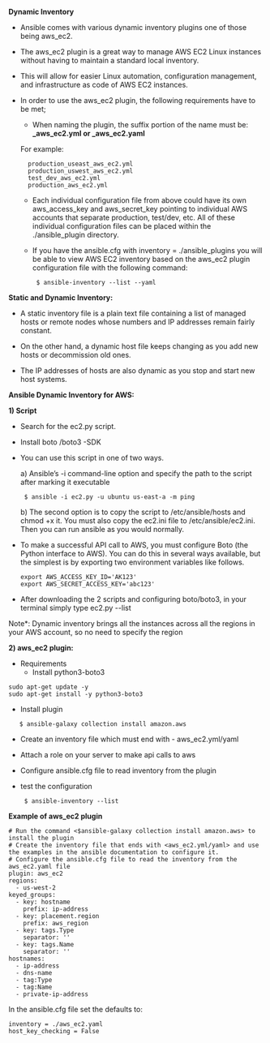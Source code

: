 **Dynamic Inventory**

- Ansible comes with various dynamic inventory plugins one of those being aws_ec2. 
- The aws_ec2 plugin is a great way to manage AWS EC2 Linux instances without having to maintain a standard local inventory. 
- This will allow for easier Linux automation, configuration management, and infrastructure as code of AWS EC2 instances.
- In order to use the aws_ec2 plugin, the following requirements have to be met;

     - When naming the plugin, the suffix portion of the name must be:
          **_aws_ec2.yml or _aws_ec2.yaml**

   For example:

        production_useast_aws_ec2.yml
        production_uswest_aws_ec2.yml
        test_dev_aws_ec2.yml
        production_aws_ec2.yml

    - Each individual configuration file from above could have its own aws_access_key and aws_secret_key pointing to individual AWS accounts that separate production, test/dev, etc. All of these individual configuration files can be placed within the ./ansible_plugin directory.

    - If you have the ansible.cfg with inventory = ./ansible_plugins you will be able to view AWS EC2 inventory based on the aws_ec2 plugin configuration file with the following command:

           $ ansible-inventory --list --yaml

**Static and Dynamic Inventory:**

- A static inventory file is a plain text file containing a list of managed hosts or remote nodes whose numbers and IP addresses remain fairly constant.

- On the other hand, a dynamic host file keeps changing as you add new hosts or decommission old ones.
- The IP addresses of hosts are also dynamic as you stop and start new host systems.

**Ansible Dynamic Inventory for AWS:**

**1) Script**
 
- Search for the ec2.py script.

 - Install boto /boto3 -SDK

- You can use this script in one of two ways.

  a) Ansible’s -i command-line option and specify the path to the script after marking it executable

       $ ansible -i ec2.py -u ubuntu us-east-a -m ping

  b) The second option is to copy the script to /etc/ansible/hosts and chmod +x it. You must also copy the ec2.ini file to /etc/ansible/ec2.ini.
  Then you can run ansible as you would normally.

- To make a successful API call to AWS, you must configure Boto (the Python interface to AWS). You can do this in several ways available,
 but the simplest is by exporting two environment variables like follows.

      export AWS_ACCESS_KEY_ID='AK123'
      export AWS_SECRET_ACCESS_KEY='abc123'


- After downloading the 2 scripts and configuring boto/boto3, in your terminal simply type ec2.py --list

 Note*: Dynamic inventory brings all the instances across all the regions in your AWS account, so no need to specify the region

**2) aws_ec2 plugin:**

- Requirements
    - Install python3-boto3
```
sudo apt-get update -y
sudo apt-get install -y python3-boto3
```

- Install plugin
```
   $ ansible-galaxy collection install amazon.aws
```

- Create an inventory file which must end with   - aws_ec2.yml/yaml
- Attach a role on your server to make api calls to aws
- Configure ansible.cfg file to read inventory from the plugin
- test the configuration

       $ ansible-inventory --list

**Example of aws_ec2 plugin**
```
# Run the command <$ansible-galaxy collection install amazon.aws> to install the plugin
# Create the inventory file that ends with <aws_ec2.yml/yaml> and use the examples in the ansible documentation to configure it.
# Configure the ansible.cfg file to read the inventory from the aws_ec2.yaml file
plugin: aws_ec2
regions:
  - us-west-2
keyed_groups:
  - key: hostname
    prefix: ip-address
  - key: placement.region
    prefix: aws_region
  - key: tags.Type
    separator: ''
  - key: tags.Name
    separator: ''
hostnames:
  - ip-address
  - dns-name
  - tag:Type
  - tag:Name
  - private-ip-address
```

In the ansible.cfg file set the defaults to:
```
inventory = ./aws_ec2.yaml
host_key_checking = False
```